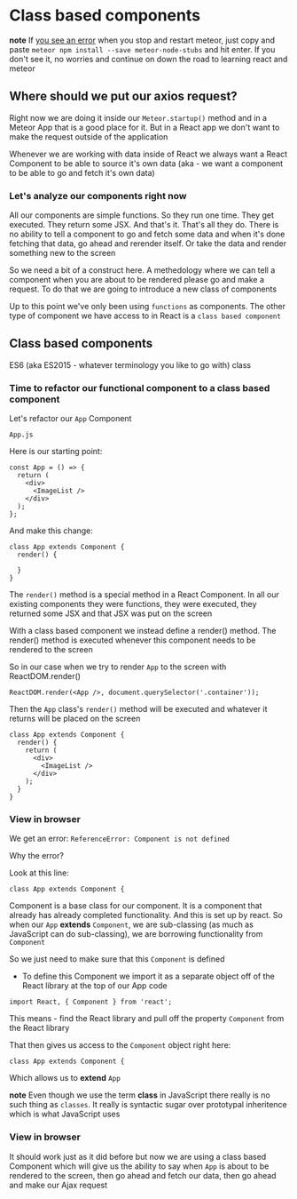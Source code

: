 # Class based components

**note** If [you see an error](https://i.imgur.com/V9hOVOm.png) when you stop and restart meteor, just copy and paste `meteor npm install --save meteor-node-stubs` and hit enter. If you don't see it, no worries and continue on down the road to learning react and meteor

## Where should we put our axios request?
Right now we are doing it inside our `Meteor.startup()` method and in a Meteor App that is a good place for it. But in a React app we don't want to make the request outside of the application

Whenever we are working with data inside of React we always want a React Component to be able to source it's own data (aka - we want a component to be able to go and fetch it's own data)

### Let's analyze our components right now
All our components are simple functions. So they run one time. They get executed. They return some JSX. And that's it. That's all they do. There is no ability to tell a component to go and fetch some data and when it's done fetching that data, go ahead and rerender itself. Or take the data and render something new to the screen

So we need a bit of a construct here. A methedology where we can tell a component when you are about to be rendered please go and make a request. To do that we are going to introduce a new class of components

Up to this point we've only been using `functions` as components. The other type of component we have access to in React is a `class based component`

## Class based components
ES6 (aka ES2015 - whatever terminology you like to go with) class

### Time to refactor our functional component to a class based component

Let's refactor our `App` Component

`App.js`

Here is our starting point:

```
const App = () => {
  return (
    <div>
      <ImageList />
    </div>
  );
};
```

And make this change:

```
class App extends Component {
  render() {
    
  }
}
```

The `render()` method is a special method in a React Component. In all our existing components they were functions, they were executed, they returned some JSX and that JSX was put on the screen

With a class based component we instead define a render() method. The render() method is executed whenever this component needs to be rendered to the screen

So in our case when we try to render `App` to the screen with ReactDOM.render()

`ReactDOM.render(<App />, document.querySelector('.container'));`

Then the `App` class's `render()` method will be executed and whatever it returns will be placed on the screen

```
class App extends Component {
  render() {
    return (
      <div>
        <ImageList />
      </div>
    );
  }
}
```

### View in browser
We get an error: `ReferenceError: Component is not defined`

Why the error?

Look at this line:

`class App extends Component {`

Component is a base class for our component. It is a component that already has already completed functionality. And this is set up by react. So when our `App` **extends** `Component`, we are sub-classing (as much as JavaScript can do sub-classing), we are borrowing functionality from `Component`

So we just need to make sure that this `Component` is defined

* To define this Component we import it as a separate object off of the React library at the top of our App code

`import React, { Component } from 'react';`

This means - find the React library and pull off the property `Component` from the React library

That then gives us access to the `Component` object right here:

`class App extends Component {`

Which allows us to **extend** `App`

**note** Even though we use the term **class** in JavaScript there really is no such thing as `classes`. It really is syntactic sugar over prototypal inheritence which is what JavaScript uses

### View in browser
It should work just as it did before but now we are using a class based Component which will give us the ability to say when `App` is about to be rendered to the screen, then go ahead and fetch our data, then go ahead and make our Ajax request


